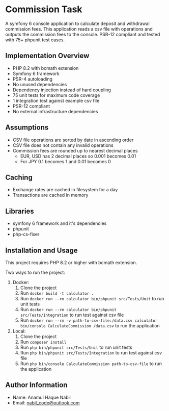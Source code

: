 # Commission Task
A symfony 6 console application to calculate deposit and withdrawal commission fees. This application reads a csv file with operations and outputs the commission fees to the console. PSR-12 compliant and tested with 75+ phpunit test cases.

## Implementation Overview
- PHP 8.2 with bcmath extension
- Symfony 6 framework
- PSR-4 autoloading
- No unused dependencies
- Dependency injection instead of hard coupling
- 75 unit tests for maximum code coverage
- 1 integration test against example csv file
- PSR-12 compliant
- No external infrastructure dependencies

## Assumptions
- CSV file operations are sorted by date in ascending order
- CSV file does not contain any invalid operations
- Commission fees are rounded up to nearest decimal places
   - EUR, USD has 2 decimal places so 0.001 becomes 0.01
   - For JPY 0.1 becomes 1 and 0.01 becomes 0

## Caching
- Exchange rates are cached in filesystem for a day
- Transactions are cached in memory

## Libraries
- symfony 6 framework and it's dependencies
- phpunit
- php-cs-fixer

## Installation and Usage
This project requires PHP 8.2 or higher with bcmath extension.

Two ways to run the project:

1. Docker:
    1. Clone the project
    2. Run `docker build -t calculator .`
    3. Run `docker run --rm calculator bin/phpunit src/Tests/Unit` to run unit tests
    4. Run `docker run --rm calculator bin/phpunit src/Tests/Integration` to run test against csv file
    5. Run `docker run --rm -v path-to-csv-file:/data.csv calculator bin/console CalculateCommission /data.csv` to run the application
2. Local:
    1. Clone the project
    2. Run `composer install`
    3. Run `php bin/phpunit src/Tests/Unit` to run unit tests
    4. Run `php bin/phpunit src/Tests/Integration` to run test against csv file
    5. Run `php bin/console CalculateCommission path-to-csv-file` to run the application

## Author Information
- Name: Anamul Haque Nabil
- Email: nabil_code@outlook.com